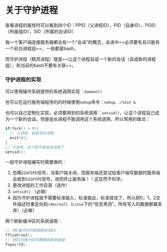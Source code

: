 # 关于守护进程

查看进程的属性时可以看到四个ID：PPID（父进程ID），PID（自身ID），PGID（所属组ID），SID（所属的会话ID）

每一个客户端连接服务器都会有一个“会话”的概念，会话中==必须要有且只能有一个前台进程组==，一般都是bash。

而守护进程（精灵进程）就是==让这个进程自成一个新的会话（自成新的进程组），和当前的bash不要有关联==。

### 守护进程的实现

可以使用操作系统提供的系统调用实现：`daemon()`

也可以在运行服务端程序的的时候使用`nohup`命令：`nohup ./test &`

也可以自己定制化实现，必须要用到的系统调用：`setsid()`，让这个进程自己成为一个新的会话。但是组长进程不能调用这个系统调用，所以常用的做法：

```C
if(fork() > 0){
  // 父进程，就是组长进程
  exit(0);
}
// 子进程，这个就不是组长进程了
setsid();
```

一般守护进程编写时需要做的：

1. 忽略`SIGPIPE`信号，当客户端关闭，而服务端还尝试给客户端写数据时服务端会收到`SIGPIPE`信号，进而终止服务端！！这显然不科学。
2. 更改进程的工作目录（选作）
3. `setsid()`  （必做）
4. 因为守护进程就不需要标准输入，标准输出，标准错误了，所以把0，1，2文件描述符重定向到`/dev/null`（`Linux`下的“信息黑洞”，所有写入的数据都被丢弃）（必做）

两个刷新缓冲区的系统调用：

```C
// 把C缓冲区的数据刷新到OS
fflush(out);
// 把OS的缓冲区的数据刷新到磁盘
fsync(fd);
```

